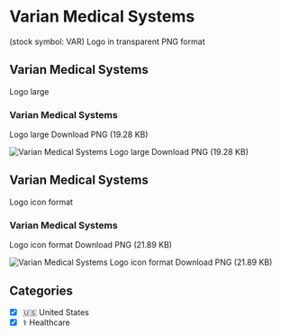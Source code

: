 # Varian Medical Systems
 (stock symbol: VAR) Logo in transparent PNG format

## Varian Medical Systems
 Logo large

### Varian Medical Systems
 Logo large Download PNG (19.28 KB)

![Varian Medical Systems
 Logo large Download PNG (19.28 KB)](/img/orig/VAR_BIG-729cdf3f.png)

## Varian Medical Systems
 Logo icon format

### Varian Medical Systems
 Logo icon format Download PNG (21.89 KB)

![Varian Medical Systems
 Logo icon format Download PNG (21.89 KB)](/img/orig/VAR-0b28d687.png)



## Categories
- [x] 🇺🇸 United States
- [x] ⚕️ Healthcare
